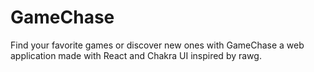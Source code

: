 # GameChase
Find your favorite games or discover new ones with GameChase a web application made with React and Chakra UI inspired by rawg.
